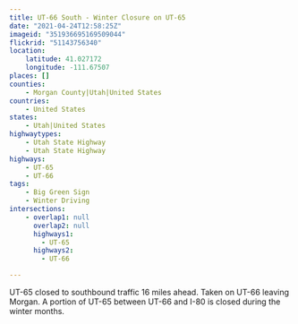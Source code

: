 ```yaml
---
title: UT-66 South - Winter Closure on UT-65
date: "2021-04-24T12:58:25Z"
imageid: "351936695169509044"
flickrid: "51143756340"
location:
    latitude: 41.027172
    longitude: -111.67507
places: []
counties:
    - Morgan County|Utah|United States
countries:
    - United States
states:
    - Utah|United States
highwaytypes:
    - Utah State Highway
    - Utah State Highway
highways:
    - UT-65
    - UT-66
tags:
    - Big Green Sign
    - Winter Driving
intersections:
    - overlap1: null
      overlap2: null
      highways1:
        - UT-65
      highways2:
        - UT-66

---
```

UT-65 closed to southbound traffic 16 miles ahead.  Taken on UT-66 leaving Morgan.  A portion of UT-65 between UT-66 and I-80 is closed during the winter months.